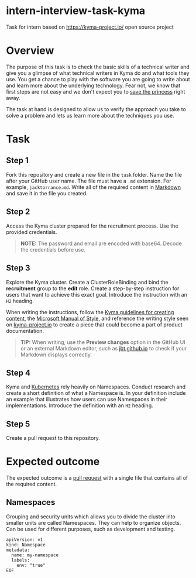 # intern-interview-task-kyma
Task for intern based on https://kyma-project.io/ open source project
# Overview

The purpose of this task is to check the basic skills of a technical writer and give you a glimpse of what technical writers in Kyma do and what tools they use. You get a chance to play with the software you are going to write about and learn more about the underlying technology. Fear not, we know that first steps are not easy and we don't expect you to [save the princess](https://www.youtube.com/watch?v=5B-d3VHTdh0) right away.

The task at hand is designed to allow us to verify the approach you take to solve a problem and lets us learn more about the techniques you use.

# Task

## Step 1

Fork this repository and create a new file in the `task` folder. Name the file after your GitHub user name. The file must have a  `.md` extension. For example, `jacktorrance.md`.
Write all of the required content in [Markdown](https://www.markdowntutorial.com/) and save it in the file you created.

## Step 2

Access the Kyma cluster prepared for the recruitment process. Use the provided credentials.

>**NOTE:** The password and email are encoded with base64. Decode the credentials before use.
## Step 3

Explore the Kyma cluster. Create a ClusterRoleBinding and bind the **recruitment** group to the **edit** role. Create a step-by-step instruction for users that want to achieve this exact goal. Introduce the instruction with an `H2` heading.

When writing the instructions, follow the [Kyma guidelines for creating content](https://github.com/kyma-project/community/tree/master/guidelines/content-guidelines), the [Microsoft Manual of Style](https://docs.microsoft.com/en-us/style-guide/welcome/), and reference the writing style seen on [kyma-project.io](https://kyma-project.io/docs/) to create a piece that could become a part of product documentation.

>**TIP:** When writing, use the **Preview changes** option in the GitHub UI or an external Markdown editor, such as [jbt.github.io](https://jbt.github.io/markdown-editor/) to check if your Markdown displays correctly.
## Step 4

Kyma and [Kubernetes](https://kubernetes.io/) rely heavily on Namespaces. Conduct research and create a short definition of what a Namespace is. In your definition include an example that illustrates how users can use Namespaces in their implementations. Introduce the definition with an `H2` heading.

## Step 5

Create a pull request to this repository.

# Expected outcome

The expected outcome is a [pull request](https://github.com/Writers-Instagram/intern-interview-task/pulls) with a single file that contains all of the required content.

## Namespaces

Grouping and security units which allows you to divide the cluster into smaller units are called Namespaces. They can help to organize objects. Can be used for different purposes, such as development and testing.

```cat <<EOF | kubectl create -f -
apiVersion: v1
kind: Namespace
metadata:
  name: my-namespace
  labels:
    env: "true"
EOF
```

